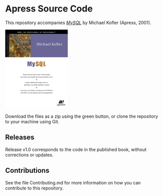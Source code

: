 # Apress Source Code

This repository accompanies [*MySQL*](http://www.apress.com/9781893115576) by Michael Kofler (Apress, 2001).

[comment]: #cover
![Cover image](9781893115576.jpg)

Download the files as a zip using the green button, or clone the repository to your machine using Git.

## Releases

Release v1.0 corresponds to the code in the published book, without corrections or updates.

## Contributions

See the file Contributing.md for more information on how you can contribute to this repository.
